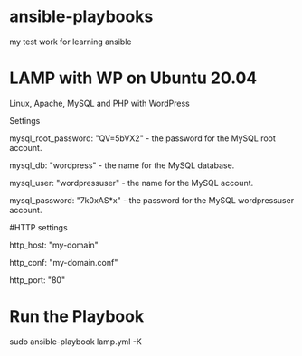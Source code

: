 # ansible-playbooks
my test work for learning ansible

# LAMP with WP on Ubuntu 20.04
Linux, Apache, MySQL and PHP with WordPress

Settings

mysql_root_password: "QV=5bVX2"   - the password for the MySQL root account.

mysql_db: "wordpress"             - the name for the MySQL database.

mysql_user: "wordpressuser"       - the name for the MySQL account.

mysql_password: "7k0xAS*x"        - the password for the MySQL wordpressuser account.

#HTTP settings

http_host: "my-domain"

http_conf: "my-domain.conf"

http_port: "80"

# Run the Playbook
sudo ansible-playbook lamp.yml -K
